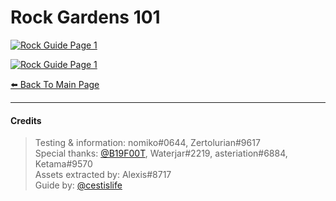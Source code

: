 # Rock Gardens 101

<head>
    <meta name="twitter:card" content="summary" />
    <meta name="twitter:site" content="@cestislife"/>
    <meta name="twitter:title" content="cestislife's Rock Garden 101"/>
    <meta name="twitter:image" content="https://cestislife.github.io/card.png"/>
</head>

[![Rock Guide Page 1](https://cestislife.github.io/img/grock_01.png)](https://cestislife.github.io/img/grock_01.png)

[![Rock Guide Page 1](https://cestislife.github.io/img/grock_02.png)](https://cestislife.github.io/img/grock_02.png)

[⬅️ Back To Main Page](https://cestislife.github.io)

***

#### Credits
> Testing & information: nomiko#0644, Zertolurian#9617   
> Special thanks: [@B19F00T](https://twitter.com/b19f00t), Waterjar#2219, asteriation#6884, Ketama#9570  
> Assets extracted by: Alexis#8717   
> Guide by: [@cestislife](https://twitter.com/cestislife)
